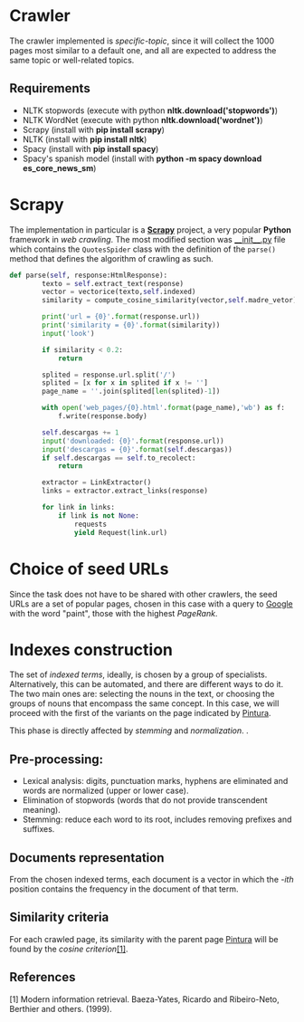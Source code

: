 # Crawler


The crawler implemented is *specific-topic*, since it will collect the 1000 pages most similar to a default one, and all are expected to address the same topic or well-related topics. 

## Requirements
- NLTK stopwords (execute with python **nltk.download('stopwords')**)
- NLTK WordNet (execute with python **nltk.download('wordnet')**)
- Scrapy (install with **pip install scrapy**) 
- NLTK (install with **pip install nltk**) 
- Spacy (install with **pip install spacy**)
- Spacy's spanish model (install with **python -m spacy download es_core_news_sm**) 

# Scrapy

The implementation in particular is a [**Scrapy**](https://scrapy.org/) project, a very popular **Python** framework in *web crawling*.
The most modified section was [\_\_init\_\_.py](./spiders/\_\_init\_\_.py) file which contains the `QuotesSpider` class with the definition of the `parse()` method that defines the algorithm of crawling as such.

```python
def parse(self, response:HtmlResponse):
        texto = self.extract_text(response)
        vector = vectorice(texto,self.indexed)
        similarity = compute_cosine_similarity(vector,self.madre_vetor)

        print('url = {0}'.format(response.url))
        print('similarity = {0}'.format(similarity))
        input('look')

        if similarity < 0.2:
            return

        splited = response.url.split('/')
        splited = [x for x in splited if x != '']
        page_name = ''.join(splited[len(splited)-1])

        with open('web_pages/{0}.html'.format(page_name),'wb') as f:
            f.write(response.body)

        self.descargas += 1
        input('downloaded: {0}'.format(response.url))
        input('descargas = {0}'.format(self.descargas))
        if self.descargas == self.to_recolect:
            return

        extractor = LinkExtractor()
        links = extractor.extract_links(response)

        for link in links:
            if link is not None:
                requests
                yield Request(link.url)
```

# Choice of seed URLs

Since the task does not have to be shared with other crawlers, the seed URLs are a set of popular pages, chosen in this case with a query to [Google](https://www.google.com/) with the word "paint", those with the highest *PageRank*.


# Indexes construction

The set of *indexed terms*, ideally, is chosen by a group of specialists. Alternatively, this can be automated, and there are different ways to do it. The two main ones are: selecting the nouns in the text, or choosing the groups of nouns that encompass the same concept. In this case, we will proceed with the first of the variants on the page indicated by [Pintura](https://es.wikipedia.org/wiki/Pintura).


This phase is directly affected by *stemming* and *normalization*.
 .
## Pre-processing:
* Lexical analysis: digits, punctuation marks, hyphens are eliminated and words are normalized (upper or lower case).
* Elimination of stopwords (words that do not provide transcendent meaning).
* Stemming: reduce each word to its root, includes removing prefixes and suffixes.


##  Documents representation

From the chosen indexed terms, each document is a vector in which the *-ith* position contains the frequency in the document of that term.


## Similarity criteria

For each crawled page, its similarity with the parent page [Pintura](https://es.wikipedia.org/wiki/Pintura) will be found by the *cosine criterion*[[1]](#1).


## References
<a id="1">[1]</a> 
Modern information retrieval. Baeza-Yates, Ricardo and Ribeiro-Neto, Berthier and others. (1999). 
